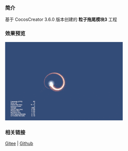 ### 简介

基于 CocosCreator 3.6.0 版本创建的 **粒子拖尾模块3** 工程

### 效果预览
![image](../../../gif/202203/2022030534.gif)

### 相关链接
[Gitee](https://gitee.com/mirrors_cocos-creator/test-cases-3d/blob/v3.0/assets/cases/particle) | [Github](https://github.com/cocos-creator/test-cases-3d/blob/v3.0/assets/cases/particle)